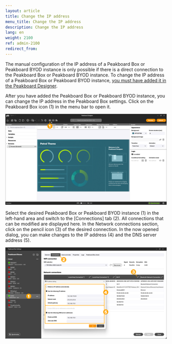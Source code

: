 ```yaml
---
layout: article
title: Change the IP address
menu_title: Change the IP address
description: Change the IP address
lang: en
weight: 2100
ref: admin-2100
redirect_from:
---
```


The manual configuration of the IP address of a Peakboard Box or Peakboard BYOD instance is only possible if there is a direct connection to the Peakboard Box or Peakboard BYOD instance. To change the IP address of a Peakboard Box or Peakboard BYOD instance, [you must have added it in the Peakboard Designer](/administration/en-adding.html).

After you have added the Peakboard Box or Peakboard BYOD instance, you can change the IP address in the Peakboard Box settings. Click on the Peakboard Box icon (1) in the menu bar to open it.

![Open Peakboard Box settings](/assets/images/admin/ipadress/en_ipaddress-01.png)

Select the desired Peakboard Box or Peakboard BYOD instance (1) in the left-hand area and switch to the [Connections] tab (2). All connections that can be modified are displayed here. In the Network connections section, click on the pencil icon (3) of the desired connection. In the now opened dialog, you can make changes to the IP address (4) and the DNS server address (5).

![Change IP address](/assets/images/admin/ipadress/en_ipaddress-02.png)
